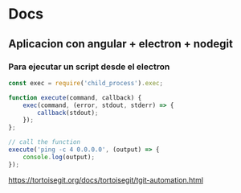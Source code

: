 # Docs

## Aplicacion con angular + electron + nodegit

### Para ejecutar un script desde el electron

```javascript
const exec = require('child_process').exec;

function execute(command, callback) {
    exec(command, (error, stdout, stderr) => { 
        callback(stdout); 
    });
};

// call the function
execute('ping -c 4 0.0.0.0', (output) => {
    console.log(output);
});
```

https://tortoisegit.org/docs/tortoisegit/tgit-automation.html


